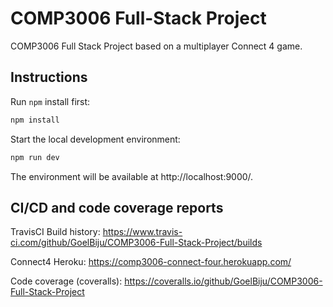 # COMP3006 Full-Stack Project

COMP3006 Full Stack Project based on a multiplayer Connect 4 game.

## Instructions

Run `npm` install first:

```bash
npm install
```

Start the local development environment:

```bash
npm run dev
```

The environment will be available at http://localhost:9000/.

## CI/CD and code coverage reports

TravisCI Build history: https://www.travis-ci.com/github/GoelBiju/COMP3006-Full-Stack-Project/builds

Connect4 Heroku: https://comp3006-connect-four.herokuapp.com/

Code coverage (coveralls): https://coveralls.io/github/GoelBiju/COMP3006-Full-Stack-Project
